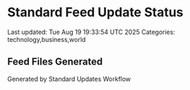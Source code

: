 # Standard Feed Update Status
Last updated: Tue Aug 19 19:33:54 UTC 2025
Categories: technology,business,world

## Feed Files Generated

Generated by Standard Updates Workflow
